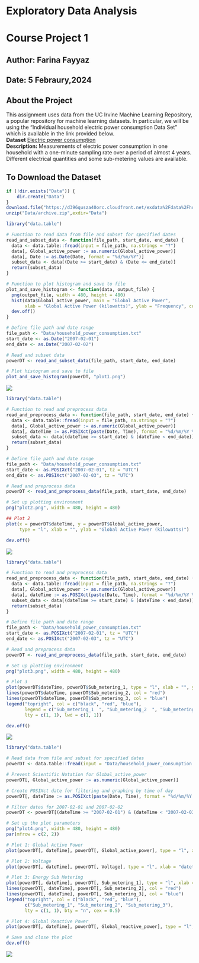 # Exploratory Data Analysis 
# Course Project 1
## Author: Farina Fayyaz
## Date: 5 Febraury,2024
## About the Project
This assignment uses data from the UC Irvine Machine Learning Repository, a popular repository for machine learning datasets. In particular, we will be using the “Individual household electric power consumption Data Set” which is available in the link provided below.  
**Dataset** [Electric power consumption](https://d396qusza40orc.cloudfront.net/exdata%2Fdata%2Fhousehold_power_consumption.zib)  
**Description:** Measurements of electric power consumption in one household with a one-minute sampling rate over a period of almost 4 years. Different electrical quantities and some sub-metering values are available.

## To Download the Dataset


```R
if (!dir.exists("Data")) {
    dir.create("Data")
}
download.file("https://d396qusza40orc.cloudfront.net/exdata%2Fdata%2Fhousehold_power_consumption.zip","Data/archive.zip")
unzip("Data/archive.zip",exdir="Data")
```


```R
library("data.table")

# Function to read data from file and subset for specified dates
read_and_subset_data <- function(file_path, start_date, end_date) {
  data <- data.table::fread(input = file_path, na.strings = "?")
  data[, Global_active_power := as.numeric(Global_active_power)]
  data[, Date := as.Date(Date, format = "%d/%m/%Y")]
  subset_data <- data[(Date >= start_date) & (Date <= end_date)]
  return(subset_data)
}

# Function to plot histogram and save to file
plot_and_save_histogram <- function(data, output_file) {
  png(output_file, width = 480, height = 480)
  hist(data$Global_active_power, main = "Global Active Power", 
       xlab = "Global Active Power (kilowatts)", ylab = "Frequency", col = "Red")
  dev.off()
}

# Define file path and date range
file_path <- "Data/household_power_consumption.txt"
start_date <- as.Date("2007-02-01")
end_date <- as.Date("2007-02-02")

# Read and subset data
powerDT <- read_and_subset_data(file_path, start_date, end_date)

# Plot histogram and save to file
plot_and_save_histogram(powerDT, "plot1.png")

```

![](https://github.com/FarinaFayyaz/datasciencecoursera/blob/main/04.%20EDA/Course%20Project%201/plot1.png)

```R
library("data.table")

# Function to read and preprocess data
read_and_preprocess_data <- function(file_path, start_date, end_date) {
  data <- data.table::fread(input = file_path, na.strings = "?")
  data[, Global_active_power := as.numeric(Global_active_power)]
  data[, dateTime := as.POSIXct(paste(Date, Time), format = "%d/%m/%Y %H:%M:%S")]
  subset_data <- data[(dateTime >= start_date) & (dateTime < end_date)]
  return(subset_data)
}

# Define file path and date range
file_path <- "Data/household_power_consumption.txt"
start_date <- as.POSIXct("2007-02-01", tz = "UTC")
end_date <- as.POSIXct("2007-02-03", tz = "UTC")

# Read and preprocess data
powerDT <- read_and_preprocess_data(file_path, start_date, end_date)

# Set up plotting environment
png("plot2.png", width = 480, height = 480)

## Plot 2
plot(x = powerDT$dateTime, y = powerDT$Global_active_power,
     type = "l", xlab = "", ylab = "Global Active Power (kilowatts)")

dev.off()

```

![](https://github.com/FarinaFayyaz/datasciencecoursera/blob/main/04.%20EDA/Course%20Project%201/plot2.png)

```R
library("data.table")

# Function to read and preprocess data
read_and_preprocess_data <- function(file_path, start_date, end_date) {
  data <- data.table::fread(input = file_path, na.strings = "?")
  data[, Global_active_power := as.numeric(Global_active_power)]
  data[, dateTime := as.POSIXct(paste(Date, Time), format = "%d/%m/%Y %H:%M:%S")]
  subset_data <- data[(dateTime >= start_date) & (dateTime < end_date)]
  return(subset_data)
}

# Define file path and date range
file_path <- "Data/household_power_consumption.txt"
start_date <- as.POSIXct("2007-02-01", tz = "UTC")
end_date <- as.POSIXct("2007-02-03", tz = "UTC")

# Read and preprocess data
powerDT <- read_and_preprocess_data(file_path, start_date, end_date)

# Set up plotting environment
png("plot3.png", width = 480, height = 480)

# Plot 3
plot(powerDT$dateTime, powerDT$Sub_metering_1, type = "l", xlab = "", ylab = "Energy sub metering")
lines(powerDT$dateTime, powerDT$Sub_metering_2, col = "red")
lines(powerDT$dateTime, powerDT$Sub_metering_3, col = "blue")
legend("topright", col = c("black", "red", "blue"),
       legend = c("Sub_metering_1  ", "Sub_metering_2  ", "Sub_metering_3  "),
       lty = c(1, 1), lwd = c(1, 1))

dev.off()

```

![](https://github.com/FarinaFayyaz/datasciencecoursera/blob/main/04.%20EDA/Course%20Project%201/plot3.png)

```R
library("data.table")

# Read data from file and subset for specified dates
powerDT <- data.table::fread(input = "Data/household_power_consumption.txt", na.strings = "?")

# Prevent Scientific Notation for Global_active_power
powerDT[, Global_active_power := as.numeric(Global_active_power)]

# Create POSIXct date for filtering and graphing by time of day
powerDT[, dateTime := as.POSIXct(paste(Date, Time), format = "%d/%m/%Y %H:%M:%S")]

# Filter dates for 2007-02-01 and 2007-02-02
powerDT <- powerDT[(dateTime >= "2007-02-01") & (dateTime < "2007-02-03")]

# Set up the plot parameters
png("plot4.png", width = 480, height = 480)
par(mfrow = c(2, 2))

# Plot 1: Global Active Power
plot(powerDT[, dateTime], powerDT[, Global_active_power], type = "l", xlab = "", ylab = "Global Active Power")

# Plot 2: Voltage
plot(powerDT[, dateTime], powerDT[, Voltage], type = "l", xlab = "datetime", ylab = "Voltage")

# Plot 3: Energy Sub Metering
plot(powerDT[, dateTime], powerDT[, Sub_metering_1], type = "l", xlab = "", ylab = "Energy sub metering")
lines(powerDT[, dateTime], powerDT[, Sub_metering_2], col = "red")
lines(powerDT[, dateTime], powerDT[, Sub_metering_3], col = "blue")
legend("topright", col = c("black", "red", "blue"),
       c("Sub_metering_1", "Sub_metering_2", "Sub_metering_3"),
       lty = c(1, 1), bty = "n", cex = 0.5)

# Plot 4: Global Reactive Power
plot(powerDT[, dateTime], powerDT[, Global_reactive_power], type = "l", xlab = "datetime", ylab = "Global Reactive Power")

# Save and close the plot
dev.off()

```

![](https://github.com/FarinaFayyaz/datasciencecoursera/blob/main/04.%20EDA/Course%20Project%201/plot4.png)

